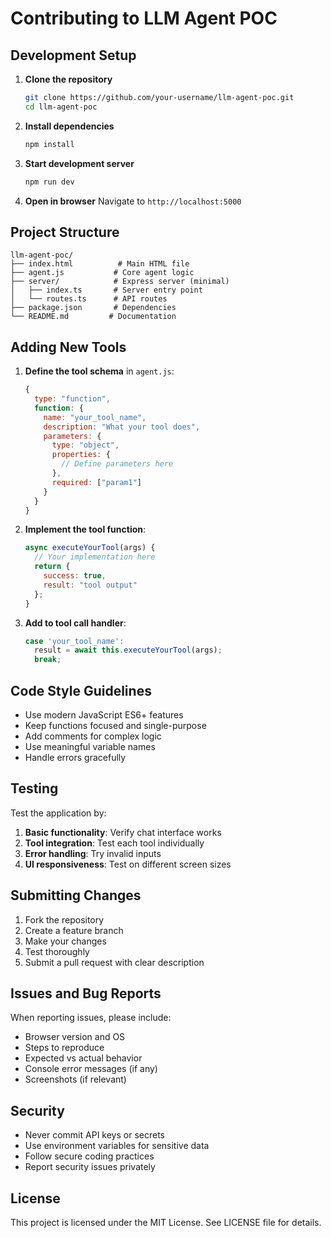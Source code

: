 # Contributing to LLM Agent POC

## Development Setup

1. **Clone the repository**
   ```bash
   git clone https://github.com/your-username/llm-agent-poc.git
   cd llm-agent-poc
   ```

2. **Install dependencies**
   ```bash
   npm install
   ```

3. **Start development server**
   ```bash
   npm run dev
   ```

4. **Open in browser**
   Navigate to `http://localhost:5000`

## Project Structure

```
llm-agent-poc/
├── index.html          # Main HTML file
├── agent.js           # Core agent logic
├── server/            # Express server (minimal)
│   ├── index.ts       # Server entry point
│   └── routes.ts      # API routes
├── package.json       # Dependencies
└── README.md         # Documentation
```

## Adding New Tools

1. **Define the tool schema** in `agent.js`:
   ```javascript
   {
     type: "function",
     function: {
       name: "your_tool_name",
       description: "What your tool does",
       parameters: {
         type: "object",
         properties: {
           // Define parameters here
         },
         required: ["param1"]
       }
     }
   }
   ```

2. **Implement the tool function**:
   ```javascript
   async executeYourTool(args) {
     // Your implementation here
     return {
       success: true,
       result: "tool output"
     };
   }
   ```

3. **Add to tool call handler**:
   ```javascript
   case 'your_tool_name':
     result = await this.executeYourTool(args);
     break;
   ```

## Code Style Guidelines

- Use modern JavaScript ES6+ features
- Keep functions focused and single-purpose
- Add comments for complex logic
- Use meaningful variable names
- Handle errors gracefully

## Testing

Test the application by:

1. **Basic functionality**: Verify chat interface works
2. **Tool integration**: Test each tool individually
3. **Error handling**: Try invalid inputs
4. **UI responsiveness**: Test on different screen sizes

## Submitting Changes

1. Fork the repository
2. Create a feature branch
3. Make your changes
4. Test thoroughly
5. Submit a pull request with clear description

## Issues and Bug Reports

When reporting issues, please include:

- Browser version and OS
- Steps to reproduce
- Expected vs actual behavior
- Console error messages (if any)
- Screenshots (if relevant)

## Security

- Never commit API keys or secrets
- Use environment variables for sensitive data
- Follow secure coding practices
- Report security issues privately

## License

This project is licensed under the MIT License. See LICENSE file for details.